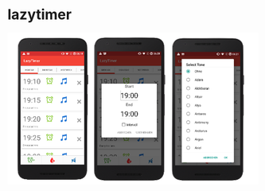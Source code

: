 # lazytimer

![Image of Yaktocat](https://github.com/AlexanderHieser/lazytimer/blob/master/readme_overview.png)

